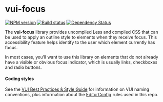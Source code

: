 # vui-focus
[![NPM version][npm-image]][npm-url]
[![Build status][ci-image]][ci-url]
[![Dependency Status][dependencies-image]][dependencies-url]

The **vui-focus** library provides uncompiled Less and compiled CSS that can be used to apply an outline style to elements when they receive focus. This accessibility feature helps identify to the user which element currently has focus.

In most cases, you'll want to use this library on elements that do not already have a visible or obvious focus indicator, which is usually links, checkboxes and radio buttons.

#### Coding styles
See the [VUI Best Practices & Style Guide](https://github.com/Brightspace/valence-ui-docs/wiki/Best-Practices-&-Style-Guide) for information on VUI naming conventions, plus information about the [EditorConfig](http://editorconfig.org) rules used in this repo.

[npm-url]: https://www.npmjs.org/package/vui-focus
[npm-image]: https://img.shields.io/npm/v/vui-focus.svg
[ci-url]: https://travis-ci.org/Brightspace/valence-ui-focus
[ci-image]: https://img.shields.io/travis-ci/Brightspace/valence-ui-focus.svg
[dependencies-url]: https://david-dm.org/brightspace/valence-ui-focus
[dependencies-image]: https://img.shields.io/david/Brightspace/valence-ui-focus.svg
